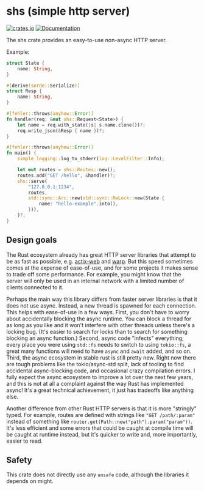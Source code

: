 # shs (simple http server)

[![crates.io](https://img.shields.io/crates/v/shs.svg)](https://crates.io/crates/shs)
[![Documentation](https://docs.rs/shs/badge.svg)](https://docs.rs/shs)

The shs crate provides an easy-to-use non-async HTTP server.

Example:

```rust
struct State {
    name: String,
}

#[derive(serde::Serialize)]
struct Resp {
    name: String,
}

#[fehler::throws(anyhow::Error)]
fn handler(req: &mut shs::Request<State>) {
    let name = req.with_state(|s| s.name.clone())?;
    req.write_json(&Resp { name })?;
}

#[fehler::throws(anyhow::Error)]
fn main() {
    simple_logging::log_to_stderr(log::LevelFilter::Info);

    let mut routes = shs::Routes::new();
    routes.add("GET /hello", &handler)?;
    shs::serve(
        "127.0.0.1:1234",
        routes,
        std::sync::Arc::new(std::sync::RwLock::new(State {
            name: "hello-example".into(),
        })),
    )?;
}
```

## Design goals

The Rust ecosystem already has great HTTP server libraries that
attempt to be as fast as possible, e.g. [actix-web](https://actix.rs)
and [warp](https://github.com/seanmonstar/warp). But this speed
sometimes comes at the expense of ease-of-use, and for some projects
it makes sense to trade off some performance. For example, you might
know that the server will only be used in an internal network with a
limited number of clients connected to it.

Perhaps the main way this library differs from faster server libraries
is that it does not use async. Instead, a new thread is spawned for
each connection. This helps with ease-of-use in a few ways. First, you
don't have to worry about accidentally blocking the async runtime. You
can block a thread for as long as you like and it won't interfere with
other threads unless there's a locking bug. (It's easier to search for
locks than to search for something blocking an async function.)
Second, async code "infects" everything; every place you were using
`std::fs` needs to switch to using `tokio::fs`, a great many functions
will need to have `async` and `await` added, and so on. Third, the
async ecosystem in stable rust is still pretty new. Right now there
are tough problems like the tokio/async-std split, lack of tooling to
find accidental async-blocking code, and occasional crazy compilation
errors. I fully expect the async ecosystem to improve a lot over the
next few years, and this is not at all a complaint against the way
Rust has implemented async! It's a great technical achievement, it
just has tradeoffs like anything else.

Another difference from other Rust HTTP servers is that it is more
"stringly" typed. For example, routes are defined with strings like
`"GET /path/:param"` instead of something like
`router.get(Path::new("path").param("param"))`. It's less efficient
and some errors that could be caught at compile time will be caught at
runtime instead, but it's quicker to write and, more importantly,
easier to read.

## Safety

This crate does not directly use any `unsafe` code, although the
libraries it depends on might.
